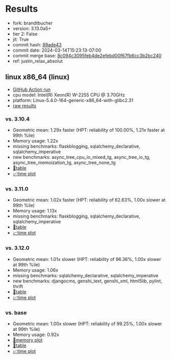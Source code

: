 # Results

- fork: brandtbucher
- version: 3.13.0a5+
- tier 2: False
- jit: True
- commit hash: [89ade43](https://github.com/brandtbucher/cpython/commit/89ade43)
- commit date: 2024-03-14T15:23:13-07:00
- commit merge base: [8c094c3095feb4de2efebd00f67fb6cc3b2bc240](https://github.com/brandtbucher/cpython/commit/8c094c3095feb4de2efebd00f67fb6cc3b2bc240)
- ref: justin_relax_absolut

## linux x86_64 (linux)

- [GitHub Action run](https://github.com/faster-cpython/benchmarking/actions/runs/8288539939)
- cpu model: Intel(R) Xeon(R) W-2255 CPU @ 3.70GHz
- platform: Linux-5.4.0-164-generic-x86_64-with-glibc2.31
- [raw results](bm-20240314-linux-x86_64-brandtbucher-justin_relax_absolut-3.13.0a5%2B-89ade43.json)

### vs. 3.10.4

- Geometric mean: 1.29x faster (HPT: reliability of 100.00%, 1.21x faster at 99th %ile)
- Memory usage: 1.22x
- missing benchmarks: flaskblogging, sqlalchemy_declarative, sqlalchemy_imperative
- new benchmarks: async_tree_cpu_io_mixed_tg, async_tree_io_tg, async_tree_memoization_tg, async_tree_none_tg
- [📄table](bm-20240314-linux-x86_64-brandtbucher-justin_relax_absolut-3.13.0a5%2B-89ade43-vs-3.10.4.md)
- [📈time plot](bm-20240314-linux-x86_64-brandtbucher-justin_relax_absolut-3.13.0a5%2B-89ade43-vs-3.10.4.png)

### vs. 3.11.0

- Geometric mean: 1.02x faster (HPT: reliability of 62.63%, 1.00x slower at 99th %ile)
- Memory usage: 1.13x
- missing benchmarks: flaskblogging, sqlalchemy_declarative, sqlalchemy_imperative
- [📄table](bm-20240314-linux-x86_64-brandtbucher-justin_relax_absolut-3.13.0a5%2B-89ade43-vs-3.11.0.md)
- [📈time plot](bm-20240314-linux-x86_64-brandtbucher-justin_relax_absolut-3.13.0a5%2B-89ade43-vs-3.11.0.png)

### vs. 3.12.0

- Geometric mean: 1.01x slower (HPT: reliability of 96.36%, 1.00x slower at 99th %ile)
- Memory usage: 1.06x
- missing benchmarks: sqlalchemy_declarative, sqlalchemy_imperative
- new benchmarks: djangocms, genshi_text, genshi_xml, html5lib, pylint, thrift
- [📄table](bm-20240314-linux-x86_64-brandtbucher-justin_relax_absolut-3.13.0a5%2B-89ade43-vs-3.12.0.md)
- [📈time plot](bm-20240314-linux-x86_64-brandtbucher-justin_relax_absolut-3.13.0a5%2B-89ade43-vs-3.12.0.png)

### vs. base

- Geometric mean: 1.00x slower (HPT: reliability of 99.25%, 1.00x slower at 99th %ile)
- Memory usage: 0.92x
- [🧠memory plot](bm-20240314-linux-x86_64-brandtbucher-justin_relax_absolut-3.13.0a5%2B-89ade43-vs-base-mem.png)
- [📄table](bm-20240314-linux-x86_64-brandtbucher-justin_relax_absolut-3.13.0a5%2B-89ade43-vs-base.md)
- [📈time plot](bm-20240314-linux-x86_64-brandtbucher-justin_relax_absolut-3.13.0a5%2B-89ade43-vs-base.png)

